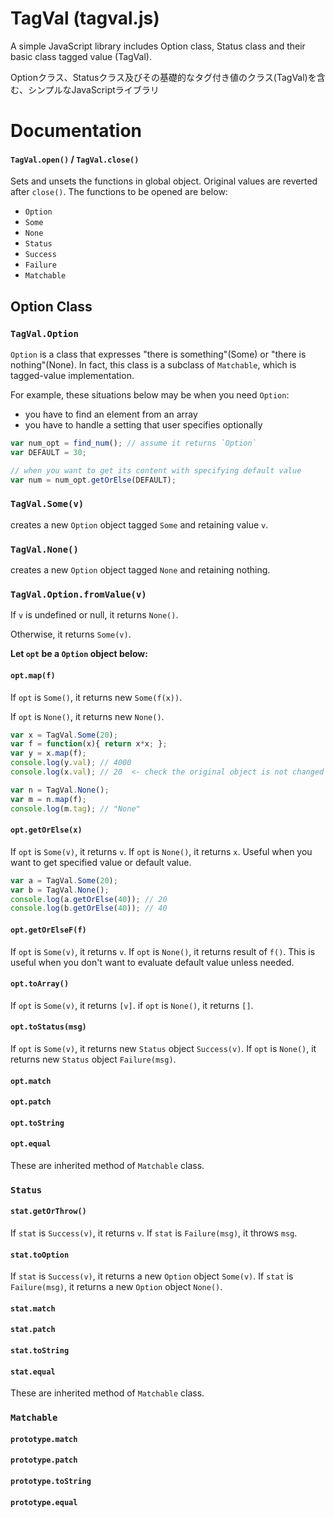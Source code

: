 TagVal (tagval.js)
======

A simple JavaScript library includes Option class, Status class and their basic class tagged value (TagVal).

Optionクラス、Statusクラス及びその基礎的なタグ付き値のクラス(TagVal)を含む、シンプルなJavaScriptライブラリ

# Documentation

#### `TagVal.open()` / `TagVal.close()`
Sets and unsets the functions in global object.
Original values are reverted after `close()`.
The functions to be opened are below:

- `Option`
- `Some`
- `None`
- `Status`
- `Success`
- `Failure`
- `Matchable`

## Option Class

### `TagVal.Option`
`Option` is a class that expresses "there is something"(Some) or "there is nothing"(None). In fact, this class is a subclass of `Matchable`, which is tagged-value implementation.

For example, these situations below may be when you need `Option`:

- you have to find an element from an array
- you have to handle a setting that user specifies optionally

```js
var num_opt = find_num(); // assume it returns `Option`
var DEFAULT = 30;

// when you want to get its content with specifying default value
var num = num_opt.getOrElse(DEFAULT);
```

### `TagVal.Some(v)`
creates a new `Option` object tagged `Some` and retaining value `v`.

### `TagVal.None()`
creates a new `Option` object tagged `None` and retaining nothing.

### `TagVal.Option.fromValue(v)`
If `v` is undefined or null, it returns `None()`.

Otherwise, it returns `Some(v)`.

**Let `opt` be a `Option` object below:**

#### `opt.map(f)`
If `opt` is `Some()`, it returns new `Some(f(x))`.

If `opt` is `None()`, it returns new `None()`.

```js
var x = TagVal.Some(20);
var f = function(x){ return x*x; };
var y = x.map(f);
console.log(y.val); // 4000
console.log(x.val); // 20  <- check the original object is not changed

var n = TagVal.None();
var m = n.map(f);
console.log(m.tag); // "None"
```

#### `opt.getOrElse(x)`
If `opt` is `Some(v)`, it returns `v`.
If `opt` is `None()`, it returns `x`.
Useful when you want to get specified value or default value.

```js
var a = TagVal.Some(20);
var b = TagVal.None();
console.log(a.getOrElse(40)); // 20
console.log(b.getOrElse(40)); // 40
```

#### `opt.getOrElseF(f)`
If `opt` is `Some(v)`, it returns `v`.
If `opt` is `None()`, it returns result of `f()`.
This is useful when you don't want to evaluate default value unless needed.

#### `opt.toArray()`
If `opt` is `Some(v)`, it returns `[v]`.
if `opt` is `None()`, it returns `[]`.

#### `opt.toStatus(msg)`
If `opt` is `Some(v)`, it returns new `Status` object `Success(v)`.
If `opt` is `None()`, it returns new `Status` object `Failure(msg)`.

#### `opt.match`
#### `opt.patch`
#### `opt.toString`
#### `opt.equal`
These are inherited method of `Matchable` class.

### `Status`
#### `stat.getOrThrow()`
If `stat` is `Success(v)`, it returns `v`.
If `stat` is `Failure(msg)`, it throws `msg`.

#### `stat.toOption`
If `stat` is `Success(v)`, it returns a new `Option` object `Some(v)`.
If `stat` is `Failure(msg)`, it returns a new `Option` object `None()`.

#### `stat.match`
#### `stat.patch`
#### `stat.toString`
#### `stat.equal`
These are inherited method of `Matchable` class.

### `Matchable`

#### `prototype.match`
#### `prototype.patch`
#### `prototype.toString`
#### `prototype.equal`
